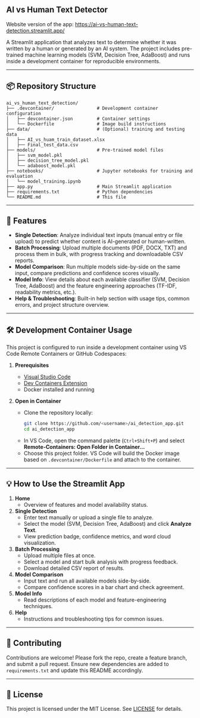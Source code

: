 ## AI vs Human Text Detector

Website version of the app: https://ai-vs-human-text-detection.streamlit.app/


A Streamlit application that analyzes text to determine whether it was written by a human or generated by an AI system. The project includes pre-trained machine learning models (SVM, Decision Tree, AdaBoost) and runs inside a development container for reproducible environments.

---

## 📦 Repository Structure

```
ai_vs_human_text_detection/
├── .devcontainer/                # Development container configuration
│   ├── devcontainer.json         # Container settings
│   └── Dockerfile                # Image build instructions
├── data/                         # (Optional) training and testing data
│   ├── AI_vs_huam_train_dataset.xlsx
│   ├── Final_test_data.csv                        
├── models/                       # Pre-trained model files
│   ├── svm_model.pkl
│   ├── decision_tree_model.pkl
│   └── adaboost_model.pkl
├── notebooks/                    # Jupyter notebooks for training and evaluation
│   └── model_training.ipynb
├── app.py                        # Main Streamlit application
├── requirements.txt              # Python dependencies
└── README.md                     # This file
```

---

## 🚀 Features

- **Single Detection**: Analyze individual text inputs (manual entry or file upload) to predict whether content is AI-generated or human-written.
- **Batch Processing**: Upload multiple documents (PDF, DOCX, TXT) and process them in bulk, with progress tracking and downloadable CSV reports.
- **Model Comparison**: Run multiple models side-by-side on the same input, compare predictions and confidence scores visually.
- **Model Info**: View details about each available classifier (SVM, Decision Tree, AdaBoost) and the feature engineering approaches (TF-IDF, readability metrics, etc.).
- **Help & Troubleshooting**: Built-in help section with usage tips, common errors, and project structure overview.

---

## 🛠 Development Container Usage

This project is configured to run inside a development container using VS Code Remote Containers or GitHub Codespaces:

1. **Prerequisites**

   - [Visual Studio Code](https://code.visualstudio.com/)
   - [Dev Containers Extension](https://marketplace.visualstudio.com/items?itemName=ms-vscode-remote.remote-containers)
   - Docker installed and running

2. **Open in Container**

   - Clone the repository locally:
     ```bash
     git clone https://github.com/<username>/ai_detection_app.git
     cd ai_detection_app
     ```
   - In VS Code, open the command palette (`Ctrl+Shift+P`) and select **Remote-Containers: Open Folder in Container...**
   - Choose this project folder. VS Code will build the Docker image based on `.devcontainer/Dockerfile` and attach to the container.

---

## 💡 How to Use the Streamlit App

1. **Home**
   - Overview of features and model availability status.
2. **Single Detection**
   - Enter text manually or upload a single file to analyze.
   - Select the model (SVM, Decision Tree, AdaBoost) and click **Analyze Text**.
   - View prediction badge, confidence metrics, and word cloud visualization.
3. **Batch Processing**
   - Upload multiple files at once.
   - Select a model and start bulk analysis with progress feedback.
   - Download detailed CSV report of results.
4. **Model Comparison**
   - Input text and run all available models side-by-side.
   - Compare confidence scores in a bar chart and check agreement.
5. **Model Info**
   - Read descriptions of each model and feature-engineering techniques.
6. **Help**
   - Instructions and troubleshooting tips for common issues.

---

## 👥 Contributing

Contributions are welcome! Please fork the repo, create a feature branch, and submit a pull request. Ensure new dependencies are added to `requirements.txt` and update this README accordingly.

---

## 📜 License

This project is licensed under the MIT License. See [LICENSE](LICENSE) for details.

